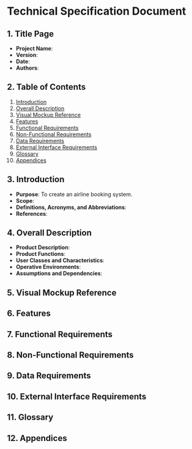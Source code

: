 # Technical Specification Document

## 1. Title Page
 - **Project Name**: 
 - **Version**: 
 - **Date**: 
 - **Authors**:

 ## 2. Table of Contents
 1. [Introduction](#3-introduction)
 2. [Overall Description](#4-overall-description)
 3. [Visual Mockup Reference](#5-visual-mockup-reference)
 4. [Features](#6-features)
 5. [Functional Requirements](#7-functional-requirements)
 6. [Non-Functional Requirements](#8-non-functional-requirements)
 7. [Data Requirements](#9-data-requirements)
 8. [External Interface Requirements](#10-external-interface-requirements)
 9. [Glossary](#11-glossary)
 10. [Appendices](#12-appendices)

## 3. Introduction
 - **Purpose**: To create an airline booking system.
 - **Scope**:
 - **Definitions, Acronyms, and Abbreviations**:
 - **References**: 

## 4. Overall Description
 - **Product Description**: 
 - **Product Functions**: 
 - **User Classes and Characteristics**: 
 - **Operative Environments**: 
 - **Assumptions and Dependencies**: 

## 5. Visual Mockup Reference

## 6. Features

## 7. Functional Requirements

## 8. Non-Functional Requirements

## 9. Data Requirements

## 10. External Interface Requirements

## 11. Glossary

## 12. Appendices
